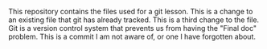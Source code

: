 This repository contains the files used for a git lesson.
This is a change to an existing file that git has already tracked.
This is a third change to the file.
Git is a version control system that prevents us from having the "Final doc" problem.
This is a commit I am not aware of, or one I have forgotten about.

